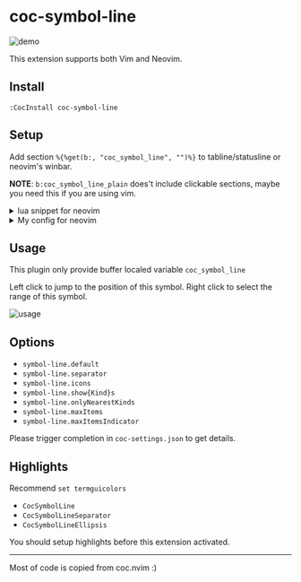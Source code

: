 # coc-symbol-line

![demo](https://user-images.githubusercontent.com/47070852/155291646-ec1f5623-63ab-4ff5-a48e-cd9670e5c39e.gif)

This extension supports both Vim and Neovim.

## Install

`:CocInstall coc-symbol-line`

## Setup

Add section `%{%get(b:, "coc_symbol_line", "")%}` to tabline/statusline or neovim's winbar.

**NOTE**: `b:coc_symbol_line_plain` does't include clickable sections, maybe you need this if you are using vim.

<details>
<summary>lua snippet for neovim</summary>

```lua
function _G.symbol_line()
  local curwin = vim.g.statusline_winid or 0
  local curbuf = vim.api.nvim_win_get_buf(curwin)
  local ok, line = pcall(vim.api.nvim_buf_get_var, curbuf, 'coc_symbol_line')
  return ok and line or ''
end

vim.o.tabline = '%!v:lua.symbol_line()'
vim.o.statusline = '%!v:lua.symbol_line()'
vim.o.winbar = '%!v:lua.symbol_line()'

```

</details>

<details>
<summary>My config for neovim</summary>

```lua
function _G.symbol_line()
  local bufnr = vim.api.nvim_win_get_buf(vim.g.statusline_winid or 0)
  local ok, line = pcall(vim.api.nvim_buf_get_var, bufnr, 'coc_symbol_line')
  return ok and '%#CocSymbolLine# ' .. line or ''
end

if fn.exists '&winbar' then
  AUTOCMD {
    {
      { 'CursorHold', 'WinEnter', 'BufWinEnter' },
      function()
        if vim.b.coc_symbol_line and vim.bo.buftype == '' then
          if vim.opt_local.winbar:get() == '' then
            vim.opt_local.winbar = '%!v:lua.symbol_line()'
          end
        else
          vim.opt_local.winbar = ''
        end
      end,
    },
  }
end
```

</details>

## Usage

This plugin only provide buffer localed variable `coc_symbol_line`

Left click to jump to the position of this symbol.
Right click to select the range of this symbol.

![usage](https://user-images.githubusercontent.com/47070852/174428903-ba7ba41b-e74c-4bc6-a96d-c0757cfaf515.gif)

## Options

- `symbol-line.default`
- `symbol-line.separator`
- `symbol-line.icons`
- `symbol-line.show{Kind}s`
- `symbol-line.onlyNearestKinds`
- `symbol-line.maxItems`
- `symbol-line.maxItemsIndicator`

Please trigger completion in `coc-settings.json` to get details.

## Highlights

Recommend `set termguicolors`

- `CocSymbolLine`
- `CocSymbolLineSeparator`
- `CocSymbolLineEllipsis`

You should setup highlights before this extension activated.

---

Most of code is copied from coc.nvim :)
